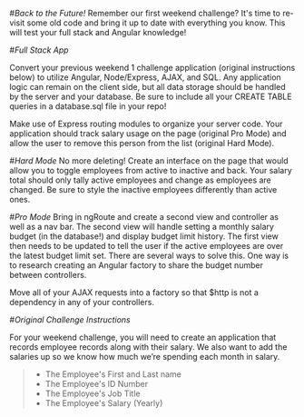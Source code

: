 #*Back to the Future!*
Remember our first weekend challenge? It's time to re-visit some old code and bring it up to date with everything you know. This will test your full stack and Angular knowledge!

#*Full Stack App*

Convert your previous weekend 1 challenge application (original instructions below) to utilize Angular, Node/Express, AJAX, and SQL. Any application logic can remain on the client side, but all data storage should be handled by the server and your database. Be sure to include all your CREATE TABLE queries in a database.sql file in your repo!

Make use of Express routing modules to organize your server code. Your application should track salary usage on the page (original Pro Mode) and allow the user to remove this person from the list (original Hard Mode).

#*Hard Mode*
No more deleting! Create an interface on the page that would allow you to toggle employees from active to inactive and back. Your salary total should only tally active employees and change as employees are changed. Be sure to style the inactive employees differently than active ones.

#*Pro Mode*
Bring in ngRoute and create a second view and controller as well as a nav bar. The second view will handle setting a monthly salary budget (in the database!) and display budget limit history. The first view then needs to be updated to tell the user if the active employees are over the latest budget limit set. There are several ways to solve this. One way is to research creating an Angular factory to share the budget number between controllers.

Move all of your AJAX requests into a factory so that $http is not a dependency in any of your controllers.

#*Original Challenge Instructions*

For your weekend challenge, you will need to create an application that records employee records along with their salary. We also want to add the salaries up so we know how much we’re spending each month in salary.

> - The Employee's First and Last name
> - The Employee's ID Number
> - The Employee's Job Title
> - The Employee's Salary (Yearly)
